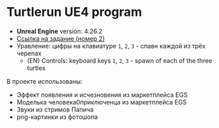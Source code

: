 # Turtlerun UE4 program

* **Unreal Engine** version: 4.26.2
* [Ссылка на задание (номер 2)](https://docs.google.com/document/d/1yNA5D-91WfO2YpyINHrMxn_pSyKUM_GKQ6ZLsQ7YeAY)
* Уравление: цифры на клавиатуре <code>1</code>, <code>2</code>, <code>3</code> - спавн каждой из трёх черепах
  * (EN) Controls: keyboard keys <code>1</code>, <code>2</code>, <code>3</code> - spawn of each of the three turtles

В проекте использованы:
- Эффект появления и исчезновения из маркетплейса EGS
- Моделька человека0приключенца из маркетплейса EGS
- Звуки из стримов Папича
- png-картинки из фотошопа
